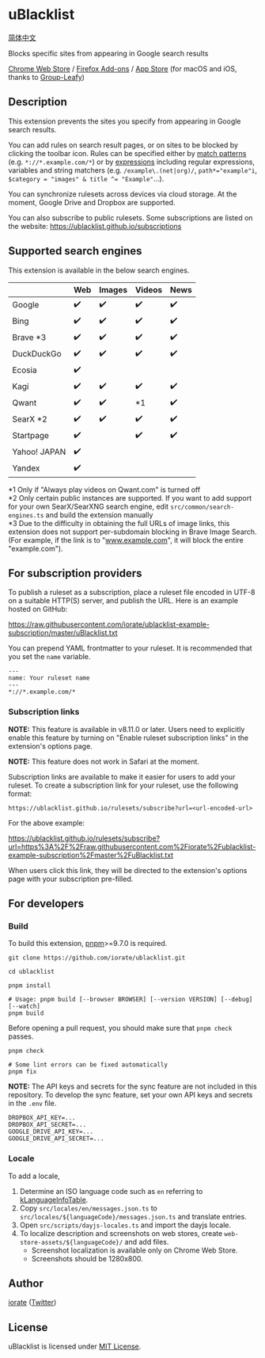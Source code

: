 # uBlacklist

[简体中文](README.zh-CN.md)

Blocks specific sites from appearing in Google search results

[Chrome Web Store](https://chrome.google.com/webstore/detail/ublacklist/pncfbmialoiaghdehhbnbhkkgmjanfhe) / [Firefox Add-ons](https://addons.mozilla.org/en-US/firefox/addon/ublacklist/) / [App Store](https://apps.apple.com/us/app/ublacklist-for-safari/id1547912640) (for macOS and iOS, thanks to [Group-Leafy](https://github.com/HoneyLuka/uBlacklist/tree/safari-port/safari-project))

## Description

This extension prevents the sites you specify from appearing in Google search results.

You can add rules on search result pages, or on sites to be blocked by clicking the toolbar icon. Rules can be specified either by [match patterns](https://ublacklist.github.io/docs/advanced-features#match-patterns) (e.g. `*://*.example.com/*`) or by [expressions](https://ublacklist.github.io/docs/advanced-features#expressions) including regular expressions, variables and string matchers (e.g. `/example\.(net|org)/`, `path*="example"i`, `$category = "images" & title ^= "Example"`…).

You can synchronize rulesets across devices via cloud storage. At the moment, Google Drive and Dropbox are supported.

You can also subscribe to public rulesets. Some subscriptions are listed on the website:
https://ublacklist.github.io/subscriptions

## Supported search engines

This extension is available in the below search engines.

|              | Web                | Images             | Videos             | News               |
| ------------ | ------------------ | ------------------ | ------------------ | ------------------ |
| Google       | :heavy_check_mark: | :heavy_check_mark: | :heavy_check_mark: | :heavy_check_mark: |
| Bing         | :heavy_check_mark: | :heavy_check_mark: | :heavy_check_mark: | :heavy_check_mark: |
| Brave \*3    | :heavy_check_mark: | :heavy_check_mark: | :heavy_check_mark: | :heavy_check_mark: |
| DuckDuckGo   | :heavy_check_mark: | :heavy_check_mark: | :heavy_check_mark: | :heavy_check_mark: |
| Ecosia       | :heavy_check_mark: |                    |                    |                    |
| Kagi         | :heavy_check_mark: | :heavy_check_mark: | :heavy_check_mark: | :heavy_check_mark: |
| Qwant        | :heavy_check_mark: | :heavy_check_mark: | \*1                | :heavy_check_mark: |
| SearX \*2    | :heavy_check_mark: | :heavy_check_mark: | :heavy_check_mark: | :heavy_check_mark: |
| Startpage    | :heavy_check_mark: |                    | :heavy_check_mark: | :heavy_check_mark: |
| Yahoo! JAPAN | :heavy_check_mark: |                    |                    |                    |
| Yandex       | :heavy_check_mark: |                    |                    |                    |

\*1 Only if "Always play videos on Qwant.com" is turned off<br>
\*2 Only certain public instances are supported. If you want to add support for your own SearX/SearXNG search engine, edit `src/common/search-engines.ts` and build the extension manually<br>
\*3 Due to the difficulty in obtaining the full URLs of image links, this extension does not support per-subdomain blocking in Brave Image Search. (For example, if the link is to "www.example.com", it will block the entire "example.com").

## For subscription providers

To publish a ruleset as a subscription, place a ruleset file encoded in UTF-8 on a suitable HTTP(S) server, and publish the URL. Here is an example hosted on GitHub:

https://raw.githubusercontent.com/iorate/ublacklist-example-subscription/master/uBlacklist.txt

You can prepend YAML frontmatter to your ruleset. It is recommended that you set the `name` variable.

```
---
name: Your ruleset name
---
*://*.example.com/*
```

### Subscription links

**NOTE:** This feature is available in v8.11.0 or later. Users need to explicitly enable this feature by turning on "Enable ruleset subscription links" in the extension's options page.

**NOTE:** This feature does not work in Safari at the moment.

Subscription links are available to make it easier for users to add your ruleset. To create a subscription link for your ruleset, use the following format:

```
https://ublacklist.github.io/rulesets/subscribe?url=<url-encoded-url>
```

For the above example:

https://ublacklist.github.io/rulesets/subscribe?url=https%3A%2F%2Fraw.githubusercontent.com%2Fiorate%2Fublacklist-example-subscription%2Fmaster%2FuBlacklist.txt

When users click this link, they will be directed to the extension's options page with your subscription pre-filled.

## For developers

### Build

To build this extension, [pnpm](https://pnpm.io/)>=9.7.0 is required.

```shell
git clone https://github.com/iorate/ublacklist.git

cd ublacklist

pnpm install

# Usage: pnpm build [--browser BROWSER] [--version VERSION] [--debug] [--watch]
pnpm build
```

Before opening a pull request, you should make sure that `pnpm check` passes.

```shell
pnpm check

# Some lint errors can be fixed automatically
pnpm fix
```

**NOTE:** The API keys and secrets for the sync feature are not included in this repository. To develop the sync feature, set your own API keys and secrets in the `.env` file.

```
DROPBOX_API_KEY=...
DROPBOX_API_SECRET=...
GOOGLE_DRIVE_API_KEY=...
GOOGLE_DRIVE_API_SECRET=...
```

### Locale

To add a locale,

1. Determine an ISO language code such as `en` referring to [kLanguageInfoTable](https://src.chromium.org/viewvc/chrome/trunk/src/third_party/cld/languages/internal/languages.cc).
1. Copy `src/locales/en/messages.json.ts` to `src/locales/${languageCode}/messages.json.ts` and translate entries.
1. Open `src/scripts/dayjs-locales.ts` and import the dayjs locale.
1. To localize description and screenshots on web stores, create `web-store-assets/${languageCode}/` and add files.
   - Screenshot localization is available only on Chrome Web Store.
   - Screenshots should be 1280x800.

## Author

[iorate](https://github.com/iorate) ([Twitter](https://twitter.com/iorate))

## License

uBlacklist is licensed under [MIT License](LICENSE.txt).
